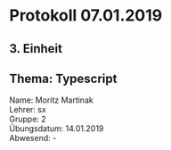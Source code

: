 # Protokoll 07.01.2019  

## 3. Einheit  

## Thema: Typescript

Name: Moritz Martinak  
Lehrer: sx  
Gruppe: 2  
Übungsdatum: 14.01.2019  
Abwesend: -  
